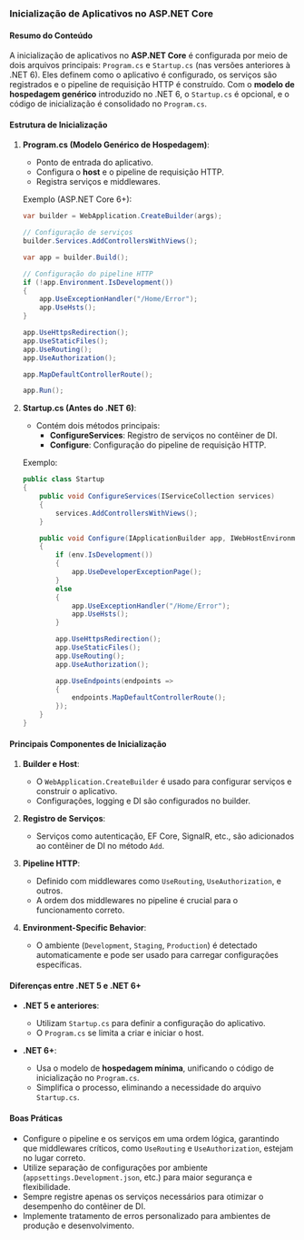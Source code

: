 ### Inicialização de Aplicativos no ASP.NET Core

#### Resumo do Conteúdo

A inicialização de aplicativos no **ASP.NET Core** é configurada por meio de dois arquivos principais: `Program.cs` e `Startup.cs` (nas versões anteriores à .NET 6). Eles definem como o aplicativo é configurado, os serviços são registrados e o pipeline de requisição HTTP é construído. Com o **modelo de hospedagem genérico** introduzido no .NET 6, o `Startup.cs` é opcional, e o código de inicialização é consolidado no `Program.cs`.

#### Estrutura de Inicialização

1. **Program.cs (Modelo Genérico de Hospedagem)**:
   - Ponto de entrada do aplicativo.
   - Configura o **host** e o pipeline de requisição HTTP.
   - Registra serviços e middlewares.

   Exemplo (ASP.NET Core 6+):
   ```csharp
   var builder = WebApplication.CreateBuilder(args);

   // Configuração de serviços
   builder.Services.AddControllersWithViews();

   var app = builder.Build();

   // Configuração do pipeline HTTP
   if (!app.Environment.IsDevelopment())
   {
       app.UseExceptionHandler("/Home/Error");
       app.UseHsts();
   }

   app.UseHttpsRedirection();
   app.UseStaticFiles();
   app.UseRouting();
   app.UseAuthorization();

   app.MapDefaultControllerRoute();

   app.Run();
   ```

2. **Startup.cs (Antes do .NET 6)**:
   - Contém dois métodos principais:
     - **ConfigureServices**: Registro de serviços no contêiner de DI.
     - **Configure**: Configuração do pipeline de requisição HTTP.

   Exemplo:
   ```csharp
   public class Startup
   {
       public void ConfigureServices(IServiceCollection services)
       {
           services.AddControllersWithViews();
       }

       public void Configure(IApplicationBuilder app, IWebHostEnvironment env)
       {
           if (env.IsDevelopment())
           {
               app.UseDeveloperExceptionPage();
           }
           else
           {
               app.UseExceptionHandler("/Home/Error");
               app.UseHsts();
           }

           app.UseHttpsRedirection();
           app.UseStaticFiles();
           app.UseRouting();
           app.UseAuthorization();

           app.UseEndpoints(endpoints =>
           {
               endpoints.MapDefaultControllerRoute();
           });
       }
   }
   ```

#### Principais Componentes de Inicialização

1. **Builder e Host**:
   - O `WebApplication.CreateBuilder` é usado para configurar serviços e construir o aplicativo.
   - Configurações, logging e DI são configurados no builder.

2. **Registro de Serviços**:
   - Serviços como autenticação, EF Core, SignalR, etc., são adicionados ao contêiner de DI no método `Add`.

3. **Pipeline HTTP**:
   - Definido com middlewares como `UseRouting`, `UseAuthorization`, e outros.
   - A ordem dos middlewares no pipeline é crucial para o funcionamento correto.

4. **Environment-Specific Behavior**:
   - O ambiente (`Development`, `Staging`, `Production`) é detectado automaticamente e pode ser usado para carregar configurações específicas.

#### Diferenças entre .NET 5 e .NET 6+

- **.NET 5 e anteriores**:
  - Utilizam `Startup.cs` para definir a configuração do aplicativo.
  - O `Program.cs` se limita a criar e iniciar o host.

- **.NET 6+**:
  - Usa o modelo de **hospedagem mínima**, unificando o código de inicialização no `Program.cs`.
  - Simplifica o processo, eliminando a necessidade do arquivo `Startup.cs`.

#### Boas Práticas

- Configure o pipeline e os serviços em uma ordem lógica, garantindo que middlewares críticos, como `UseRouting` e `UseAuthorization`, estejam no lugar correto.
- Utilize separação de configurações por ambiente (`appsettings.Development.json`, etc.) para maior segurança e flexibilidade.
- Sempre registre apenas os serviços necessários para otimizar o desempenho do contêiner de DI.
- Implemente tratamento de erros personalizado para ambientes de produção e desenvolvimento.